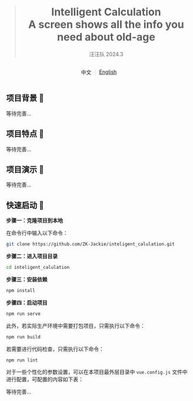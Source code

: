 > <div style="margin: auto; text-align: center;"><h1>Intelligent Calculation<br/>A screen shows all the info you need about old-age</h1><p  style="text-align: center;">汪汪队  2024.3</p></div>

<div style="display: flex; align-items: center; justify-content: center; height: 50px;">
        中文
    <a href="javascript:void(0)" style="border-left: 1px solid lightgray; padding-left: 10px; margin-left: 10px;">
        English
    </a>
</div>

## 项目背景 📕
等待完善...

## 项目特点 🌟
等待完善...

## 项目演示 🎥
等待完善...

## 快速启动 🚀

**步骤一：克隆项目到本地**

在命令行中输入以下命令：
```bash
git clone https://github.com/ZK-Jackie/inteligent_calulation.git
```

**步骤二：进入项目目录**
```bash
cd inteligent_calulation
```

**步骤三：安装依赖**
```bash
npm install
```

**步骤四：启动项目**
```bash
npm run serve
```

此外，若实际生产环境中需要打包项目，只需执行以下命令：
```bash
npm run build
```

若需要进行代码检查，只需执行以下命令：
```bash
npm run lint
```

对于一些个性化的参数设置，可以在本项目最外层目录中 `vue.config.js` 文件中进行配置，可配置的内容如下表：
<table>
    <tr>
        等待完善...
    </tr>
</table>

